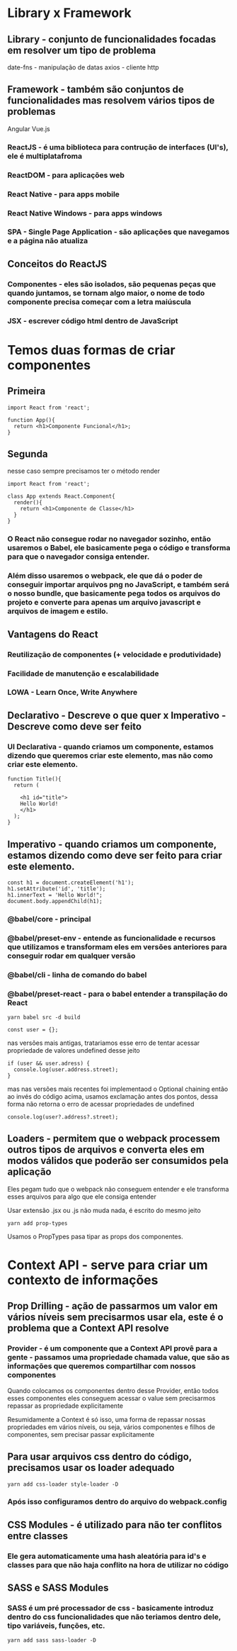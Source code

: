 # Library x Framework

## Library - conjunto de funcionalidades focadas em resolver um tipo de problema

date-fns - manipulação de datas
axios - cliente http

## Framework - também são conjuntos de funcionalidades mas resolvem vários tipos de problemas

Angular
Vue.js

### ReactJS - é uma biblioteca para contrução de interfaces (UI's), ele é multiplatafroma

### ReactDOM - para aplicações web

### React Native - para apps mobile

### React Native Windows - para apps windows

### SPA - Single Page Application - são aplicações que navegamos e a página não atualiza

## Conceitos do ReactJS

### Componentes - eles são isolados, são pequenas peças que quando juntamos, se tornam algo maior, o nome de todo componente precisa começar com a letra maiúscula

### JSX - escrever código html dentro de JavaScript

# Temos duas formas de criar componentes

## Primeira

```
import React from 'react';

function App(){
  return <h1>Componente Funcional</h1>;
}
```

## Segunda

nesse caso sempre precisamos ter o método render

```
import React from 'react';

class App extends React.Component{
  render(){
    return <h1>Componente de Classe</h1>
  }
}
```

### O React não consegue rodar no navegador sozinho, então usaremos o Babel, ele basicamente pega o código e transforma para que o navegador consiga entender.

### Além disso usaremos o webpack, ele que dá o poder de conseguir importar arquivos png no JavaScript, e também será o nosso bundle, que basicamente pega todos os arquivos do projeto e converte para apenas um arquivo javascript e arquivos de imagem e estilo.

## Vantagens do React

### Reutilização de componentes (+ velocidade e produtividade)

### Facilidade de manutenção e escalabilidade

### LOWA - Learn Once, Write Anywhere

## Declarativo - Descreve o que quer x Imperativo - Descreve como deve ser feito

### UI Declarativa - quando criamos um componente, estamos dizendo que queremos criar este elemento, mas não como criar este elemento.

```
function Title(){
  return (

    <h1 id="title">
    Hello World!
    </h1>
  );
}
```

## Imperativo - quando criamos um componente, estamos dizendo como deve ser feito para criar este elemento.

```
const h1 = document.createElement('h1');
h1.setAttribute('id', 'title');
h1.innerText = 'Hello World!";
document.body.appendChild(h1);
```

### @babel/core - principal

### @babel/preset-env - entende as funcionalidade e recursos que utilizamos e transformam eles em versões anteriores para conseguir rodar em qualquer versão

### @babel/cli - linha de comando do babel

### @babel/preset-react - para o babel entender a transpilação do React

```
yarn babel src -d build
```

```
const user = {};
```

nas versões mais antigas, tratariamos esse erro de tentar acessar propriedade de valores undefined desse jeito

```
if (user && user.adress) {
  console.log(user.address.street);
}
```

mas nas versões mais recentes foi implementaod o Optional chaining
então ao invés do código acima, usamos exclamação antes dos pontos, dessa forma não retorna o erro de acessar propriedades de undefined

```
console.log(user?.address?.street);
```

## Loaders - permitem que o webpack processem outros tipos de arquivos e converta eles em modos válidos que poderão ser consumidos pela aplicação

Eles pegam tudo que o webpack não conseguem entender e ele transforma esses arquivos para algo que ele consiga entender

Usar extensão .jsx ou .js não muda nada, é escrito do mesmo jeito

```
yarn add prop-types
```

Usamos o PropTypes pasa tipar as props dos componentes.

# Context API - serve para criar um contexto de informações

## Prop Drilling - ação de passarmos um valor em vários níveis sem precisarmos usar ela, este é o problema que a Context API resolve

### Provider - é um componente que a Context API provê para a gente - passamos uma propriedade chamada value, que são as informações que queremos compartilhar com nossos componentes

Quando colocamos os componentes dentro desse Provider, então todos esses componentes eles conseguem acessar o value sem precisarmos repassar as propriedade explicitamente

Resumidamente a Context é só isso, uma forma de repassar nossas propriedades em vários níveis, ou seja, vários componentes e filhos de componentes, sem precisar passar explicitamente

## Para usar arquivos css dentro do código, precisamos usar os loader adequado

```
yarn add css-loader style-loader -D
```

### Após isso configuramos dentro do arquivo do webpack.config

## CSS Modules - é utilizado para não ter conflitos entre classes

### Ele gera automaticamente uma hash aleatória para id's e classes para que não haja conflito na hora de utilizar no código

## SASS e SASS Modules

### SASS é um pré processador de css - basicamente introduz dentro do css funcionalidades que não teriamos dentro dele, tipo variáveis, funções, etc.

```
yarn add sass sass-loader -D
```
